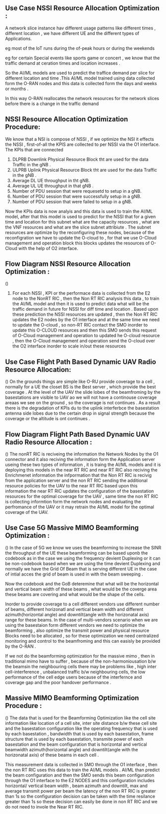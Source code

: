 ## Use Case NSSI Resource Allocation Optimization :
A network slice instance hav different usage patterns like different times , different location , we have different UE and the different types of Applications.

eg most of the IoT runs during the of-peak hours or during the weekends 

eg for certain Special events like sports game or concert , we know that the traffic demand at ceration times and location increases .

So the AI/ML models are used to predict the traffice demand per slice for different location and time .This AI/ML model trained using data 
collected form the O-RAN nodes and this data is collected form the days and weeks or months .

In this way O-RAN reallocates the network resources for the network slices before there is a change in the traffic demand

## NSSI Resource Allocation Optimization Procedure:

We know that a NSI is compose of NSSI , if we optimize the NSI it effects the NSSI , first-of-all the KPIS are collected to per NSSI via the O1 interface. The KPIs that are connected 
1. DLPRB Downlink Physical Resource Block tht are used for the data Traffic in the gNB .
2. ULPRB Uplink Physical Resource Block tht are used for the data Traffic in the gNB .
3. Average DL UE throughput in tht gNB.
4. Average UL UE throughput in that gNB .
5. Number of PDU session that were requesetd to setup in a gNB.
6. Number of PDU session that were successfully setup in a gNB.
7. Number of PDU session that were failed to setup in a gNB.

Now the KPIs data is now analyis and this data is used to train the AI/ML model, after that this model is used to predict for the NSSI that for a given time and location for this subnet what are the capacity resources , what are the VNF resources and what are the slice subnet attribiute  . The subnet resources are optimize by the reconfiguring these nodes, because of the reconfigration we have to update the O-cloud to , for that we use O-Cloud management and operation block this blocks updates the resources of O-Cloud with the help of O2 interface.

## Flow Diagram NSSI Resource Allocation Optimization :
()
1. For each NSSI , KPI or the performace data is collected from the E2 node to the NonRT RIC , then the Non RT RIC analysis this data , to train the AI/ML model and then it is used to predict data what will be the traffic demand in future for NSSI for diff time and location . Based upon these prediction the NSSI resources are updated , then the Non RT RIC updates the E2 nodes by the O1 interface and at the same time we need to update the O-cloud , so non-RT RIC contact the SMO inorder to update this O-CLOUD resources and then this SMO sends this request of O-Cloud management and operation to updated he O-cloud resource , then the O-Cloud management and operation send the O-cloud over the O2 interface inorder to scale in/out these resources


## Use Case Flight Path Based Dynamic UAV Radio Resource Allocation:
()
On the grounds things are simple like O-RU provide coverage to a cell , normally for a UE the closet BS is the Best server , which provide the best coverage .
At the level of the UAV the slide lobes of the beamfroming by the basestations are visible to UAV ao we will not have a continouse coverage areaas we see on the ground , so the coverage is not continues . As a result there is the degradation of KPIs du to the uplink interferbce  the basestation antenna side lobes due to the certain drop in signal strength because the coverage or the altitude is ont continues .

##   Flow Diagram Flight Path Based Dynamic UAV Radio Resource Allocation :
()
The nonRT RIC is reciveing the information the Network Nodes by the O1 connector and it also reciving the information form the Application server useing these two types of information , it is traing the AI/ML models and it is deploying this models in the near RT RIC and near RT RIC also reciving the Enrichmenet information the infpormation that the Non RT RIC is recivig from the application server and the non RT RIC sending the additional resource policies for the UAV to the near RT RIC based upon this information the near RT RIC updates the configuration of the basestation resources for the optimal coverage for the UAV , same time the non RT RIC is collecting informtion form the network nodes and evaluating the perfromance of the UAV or it may retrain the AI/ML model for the optimal coverage of the UAV.

## Use Case 5G Massive MIMO Beamforming Optimization :
()
In the case of 5G we know we uses the beamforming to increase the SINR the throughput of the UE these beamforming can be based uponb the codebook as in the case we using the frequency devient Duplexing or it can be non-codebook based when we are using the time devient Duplexing and normally we have the Grid Of Beam that is serving different UE in the case of intial acces the grid of beam is used in with the beam sweeping . 

Now the codebook and the GoB deteremine that what will be the horizontal and vertical beam width of these beams , what would be the coverge area these beams are covering and what would be the shape of the cells.

Inorder to provide coverage to a cell different vendors use different number of beams, different horizonatl and vertical beam width and different azimuth(horizontal angle) and downtilt(angle with the horizonatal axis) range for these beams.
In the case of multi-vendors scenario when we are using the basestaion form different vendors we need to optimize the beamforming , also optimize the transmit power and physical resource Blocks need to be allocated , so for these optimization we need centralized monitoring and control to the beamfroming and this can easisly be provided by the O-RAN .

If we not do the beamforming optimization for the massive mimo , then in traditional mimo have to suffer , because of the non-harmoniousation b/w the beamsin the neighbouring cells there may be problems like , high inter cell-interference , unbalanced traffic b/w neighbouring cells, the low performance of the cell edge users because of the interfernce and coverage gap and the poor handover performance .

## Massive MIMO Beamforming Optimization Procedure :
()
The data that is used for the Beamforming Optimization like the cell site information like location of a cell site, inter site distance b/w these cell site and the basestation configuration like the operating frequency that is used by each basestation , bandwidth that is used by each basestation, frame structure that is used by each basestation, transmite power of each basestation and the beam configuration that is horizontal and vertical beamwidth azimuth(horizontal angle) and downtilt(angle with the horizonatal axis) of these beams in each cell .

This measurement data is collected in SMO through the O1 interface ,  then the non RT RIC uses this data to train the AI/ML models .
AI/ML than predict the beam configuration and then the SMO sends this beam configuration through the O1 interface to the E2 NODES and this configuration includes horizontal/ vertical beam width , beam azimuth and downtilt, max and average transmit power per beam the latency of the non RT RIC is greater than 1s so the configuration decision can be taken with the time resilance greater than 1s so these decision can easily be done in non RT RIC and we do not need to invole the Near RT RIC.





























































